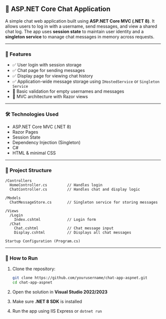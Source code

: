 ## 💬 ASP.NET Core Chat Application

A simple chat web application built using **ASP.NET Core MVC (.NET 8)**. It allows users to log in with a username, send messages, and view a shared chat log. The app uses **session state** to maintain user identity and a **singleton service** to manage chat messages in memory across requests.

---

### 🚀 Features

- ✅ User login with session storage  
- ✅ Chat page for sending messages  
- ✅ Display page for viewing chat history  
- ✅ Application-wide message storage using `IHostedService` or `Singleton Service`  
- 🔐 Basic validation for empty usernames and messages  
- 📂 MVC architecture with Razor views  

---

### 🛠️ Technologies Used

- ASP.NET Core MVC (.NET 8)
- Razor Pages
- Session State
- Dependency Injection (Singleton)
- C#
- HTML & minimal CSS

---

### 📁 Project Structure

```
/Controllers
  HomeController.cs         // Handles login
  ChatController.cs         // Handles chat and display logic

/Models
  ChatMessageStore.cs       // Singleton service for storing messages

/Views
  /Login
    Index.cshtml            // Login form
  /Chat
    Chat.cshtml             // Chat message input
    Display.cshtml          // Displays all chat messages

Startup Configuration (Program.cs)
```

---

### 🧪 How to Run

1. Clone the repository:
   ```bash
   git clone https://github.com/yourusername/chat-app-aspnet.git
   cd chat-app-aspnet
   ```

2. Open the solution in **Visual Studio 2022/2023**

3. Make sure **.NET 8 SDK** is installed

4. Run the app using IIS Express or `dotnet run`
